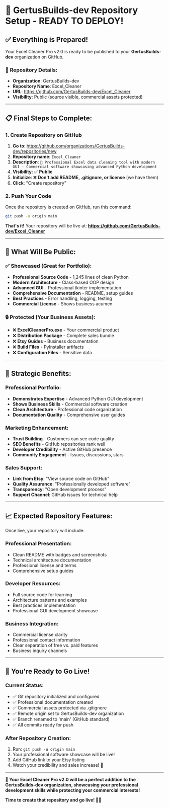 # 🚀 GertusBuilds-dev Repository Setup - READY TO DEPLOY!

## ✅ **Everything is Prepared!**

Your Excel Cleaner Pro v2.0 is ready to be published to your **GertusBuilds-dev** organization on GitHub.

### 🎯 **Repository Details:**

- **Organization**: GertusBuilds-dev
- **Repository Name**: Excel_Cleaner
- **URL**: https://github.com/GertusBuilds-dev/Excel_Cleaner
- **Visibility**: Public (source visible, commercial assets protected)

---

## 📋 **Final Steps to Complete:**

### 1. Create Repository on GitHub

1. **Go to**: https://github.com/organizations/GertusBuilds-dev/repositories/new
2. **Repository name**: `Excel_Cleaner`
3. **Description**: `🧹 Professional Excel data cleaning tool with modern GUI - Commercial software showcasing advanced Python development`
4. **Visibility**: ✅ **Public**
5. **Initialize**: ❌ **Don't add README, .gitignore, or license** (we have them)
6. **Click**: "Create repository"

### 2. Push Your Code

Once the repository is created on GitHub, run this command:

```bash
git push -u origin main
```

**That's it!** Your repository will be live at:
**https://github.com/GertusBuilds-dev/Excel_Cleaner**

---

## 🌟 **What Will Be Public:**

### ✅ **Showcased (Great for Portfolio):**

- **Professional Source Code** - 1,245 lines of clean Python
- **Modern Architecture** - Class-based OOP design
- **Advanced GUI** - Professional tkinter implementation
- **Comprehensive Documentation** - README, setup guides
- **Best Practices** - Error handling, logging, testing
- **Commercial License** - Shows business acumen

### 🔒 **Protected (Your Business Assets):**

- ❌ **ExcelCleanerPro.exe** - Your commercial product
- ❌ **Distribution Package** - Complete sales bundle
- ❌ **Etsy Guides** - Business documentation
- ❌ **Build Files** - PyInstaller artifacts
- ❌ **Configuration Files** - Sensitive data

---

## 🎯 **Strategic Benefits:**

### **Professional Portfolio:**

- **Demonstrates Expertise** - Advanced Python GUI development
- **Shows Business Skills** - Commercial software creation
- **Clean Architecture** - Professional code organization
- **Documentation Quality** - Comprehensive user guides

### **Marketing Enhancement:**

- **Trust Building** - Customers can see code quality
- **SEO Benefits** - GitHub repositories rank well
- **Developer Credibility** - Active GitHub presence
- **Community Engagement** - Issues, discussions, stars

### **Sales Support:**

- **Link from Etsy**: "View source code on GitHub"
- **Quality Assurance**: "Professionally developed software"
- **Transparency**: "Open development process"
- **Support Channel**: GitHub issues for technical help

---

## 📈 **Expected Repository Features:**

Once live, your repository will include:

### **Professional Presentation:**

- Clean README with badges and screenshots
- Technical architecture documentation
- Professional license and terms
- Comprehensive setup guides

### **Developer Resources:**

- Full source code for learning
- Architecture patterns and examples
- Best practices implementation
- Professional GUI development showcase

### **Business Integration:**

- Commercial license clarity
- Professional contact information
- Clear separation of free vs. paid features
- Business inquiry channels

---

## 🎊 **You're Ready to Go Live!**

### **Current Status:**

- ✅ Git repository initialized and configured
- ✅ Professional documentation created
- ✅ Commercial assets protected via .gitignore
- ✅ Remote origin set to GertusBuilds-dev organization
- ✅ Branch renamed to 'main' (GitHub standard)
- ✅ All commits ready for push

### **After Repository Creation:**

1. Run: `git push -u origin main`
2. Your professional software showcase will be live!
3. Add GitHub link to your Etsy listing
4. Watch your credibility and sales increase! 🚀

---

**🌟 Your Excel Cleaner Pro v2.0 will be a perfect addition to the GertusBuilds-dev organization, showcasing your professional development skills while protecting your commercial interests!**

**Time to create that repository and go live! 💼✨**
